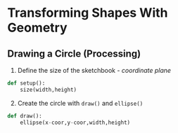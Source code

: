 # Transforming Shapes With Geometry

## Drawing a Circle (Processing)

1. Define the size of the sketchbook - *coordinate plane*
```python
def setup():
    size(width,height)
```
2. Create the circle with `draw()` and `ellipse()`
```python
def draw():
	ellipse(x-coor,y-coor,width,height)
```
